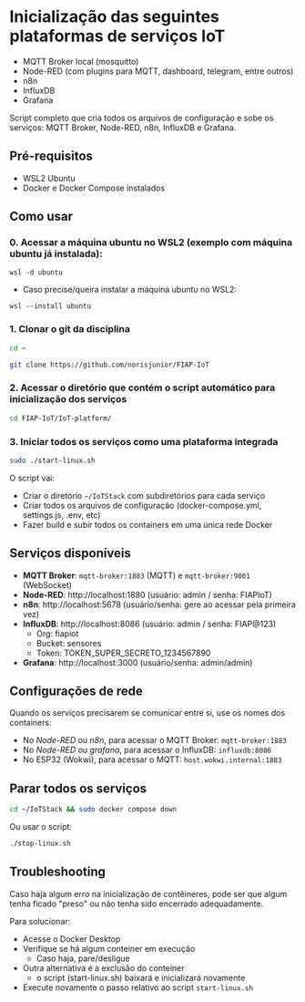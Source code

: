 # Inicialização das seguintes plataformas de serviços IoT

- MQTT Broker local (mosquitto)
- Node-RED (com plugins para MQTT, dashboard, telegram, entre outros)
- n8n
- InfluxDB
- Grafana

Script completo que cria todos os arquivos de configuração e sobe os serviços: MQTT Broker, Node-RED, n8n, InfluxDB e Grafana.

## Pré-requisitos

- WSL2 Ubuntu
- Docker e Docker Compose instalados

## Como usar

### 0. Acessar a máquina ubuntu no WSL2 (exemplo com máquina ubuntu já instalada):
```
wsl -d ubuntu
```

- Caso precise/queira instalar a máquina ubuntu no WSL2:
```
wsl --install ubuntu
```


### 1. Clonar o git da disciplina
```bash
cd ~

git clone https://github.com/norisjunior/FIAP-IoT
```

### 2. Acessar o diretório que contém o script automático para inicialização dos serviços
```bash
cd FIAP-IoT/IoT-platform/
```

### 3. Iniciar todos os serviços como uma plataforma integrada
```bash
sudo ./start-linux.sh
```

O script vai:
- Criar o diretório `~/IoTStack` com subdiretórios para cada serviço
- Criar todos os arquivos de configuração (docker-compose.yml, settings.js, .env, etc)
- Fazer build e subir todos os containers em uma única rede Docker

## Serviços disponíveis

- **MQTT Broker**: `mqtt-broker:1883` (MQTT) e `mqtt-broker:9001` (WebSocket)
- **Node-RED**: http://localhost:1880 (usuário: admin / senha: FIAPIoT)
- **n8n**: http://localhost:5678 (usuário/senha: gere ao acessar pela primeira vez)
- **InfluxDB**: http://localhost:8086 (usuário: admin / senha: FIAP@123)
  - Org: fiapiot
  - Bucket: sensores
  - Token: TOKEN_SUPER_SECRETO_1234567890
- **Grafana**: http://localhost:3000 (usuário/senha: admin/admin)

## Configurações de rede

Quando os serviços precisarem se comunicar entre si, use os nomes dos containers:
- No _Node-RED_ ou _n8n_, para acessar o MQTT Broker: `mqtt-broker:1883`
- No _Node-RED_ ou _grafana_, para acessar o InfluxDB: `influxdb:8086`
- No ESP32 (Wokwi), para acessar o MQTT: `host.wokwi.internal:1883`

## Parar todos os serviços

```bash
cd ~/IoTStack && sudo docker compose down
```

Ou usar o script:
```bash
./stop-linux.sh
```

## Troubleshooting

Caso haja algum erro na inicialização de contêineres, pode ser que algum tenha ficado "preso" ou não tenha sido encerrado adequadamente.

Para solucionar:
- Acesse o Docker Desktop
- Verifique se há algum conteiner em execução
    - Caso haja, pare/desligue
- Outra alternativa é a exclusão do conteiner
    - o script (start-linux.sh) baixará e inicializará novamente
- Execute novamente o passo relativo ao script ```start-linux.sh```
